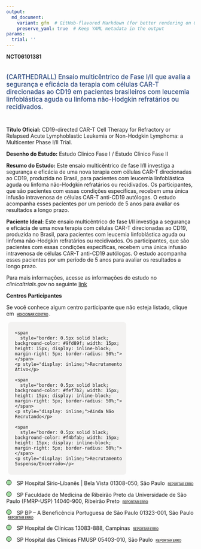 ```yaml
---
output: 
  md_document:
    variant: gfm  # GitHub-flavored Markdown (for better rendering on GitHub)
    preserve_yaml: true  # Keep YAML metadata in the output
params:
  trial: ''
---
```


**NCT06101381**

<div style="padding: 5px 5px 5px 0px; font-size: 1.20em; font-weight: 500; color: #2E4A7F; text-align: left; margin-bottom: 20px">

(CARTHEDRALL) Ensaio multicêntrico de Fase I/II que avalia a segurança e
eficácia da terapia com células CAR-T direcionadas ao CD19 em pacientes
brasileiros com leucemia linfoblástica aguda ou linfoma não-Hodgkin
refratários ou recidivados.

</div>

**Título Oficial:** CD19-directed CAR-T Cell Therapy for Refractory or
Relapsed Acute Lymphoblastic Leukemia or Non-Hodgkin Lymphoma: a
Multicenter Phase I/II Trial.

**Desenho do Estudo:** Estudo Clinico Fase I / Estudo Clinico Fase II

**Resumo do Estudo:** Este ensaio multicêntrico de fase I/II investiga a
segurança e eficácia de uma nova terapia com células CAR-T direcionadas
ao CD19, produzida no Brasil, para pacientes com leucemia linfoblástica
aguda ou linfoma não-Hodgkin refratários ou recidivados. Os
participantes, que são pacientes com essas condições específicas,
recebem uma única infusão intravenosa de células CAR-T anti-CD19
autólogas. O estudo acompanha esses pacientes por um período de 5 anos
para avaliar os resultados a longo prazo.

**Paciente Ideal:** Este ensaio multicêntrico de fase I/II investiga a
segurança e eficácia de uma nova terapia com células CAR-T direcionadas
ao CD19, produzida no Brasil, para pacientes com leucemia linfoblástica
aguda ou linfoma não-Hodgkin refratários ou recidivados. Os
participantes, que são pacientes com essas condições específicas,
recebem uma única infusão intravenosa de células CAR-T anti-CD19
autólogas. O estudo acompanha esses pacientes por um período de 5 anos
para avaliar os resultados a longo prazo.

Para mais informações, acesse as informações do estudo no
*clinicaltrials.gov* no seguinte
[link](https://clinicaltrials.gov/ct2/show/NCT06101381)

**Centros Participantes**

Se você conhece algum centro participante que não esteja listado, clique
em
<span style="color: #2E4A7F; margin-left: 2px; padding: 2px; background-color: #f3f2f1; border-radius: 8px; font-weight: 500; font-size: 0.6em">[ADICIONAR
CENTRO](https://flazar.shinyapps.io/formsapp?study_nct_id=NCT06101381&location_id=N%2FA&location_full_name=N%2FA&form_type=Adicionar%20Centro%7D)</span>.

<div style="margin-bottom: 8px; margin-left: 5px; padding: 8px; max-width: 300px; background-color: #f3f2f1; border-radius: 8px;">

<div style="margin-left: 10px;">

    <span 
      style="border: 0.5px solid black; background-color: #9fd89f; width: 15px; height: 15px; display: inline-block; margin-right: 5px; border-radius: 50%;"></span>
    <p style="display: inline;">Recrutamento Ativo</p>

</div>

<div style="margin-left: 10px;">

    <span 
      style="border: 0.5px solid black; background-color: #fef7b2; width: 15px; height: 15px; display: inline-block; margin-right: 5px; border-radius: 50%;"></span>
    <p style="display: inline;">Ainda Não Recrutando</p>

</div>

<div style="margin-left: 10px;">

    <span 
      style="border: 0.5px solid black; background-color: #f4bfab; width: 15px; height: 15px; display: inline-block; margin-right: 5px; border-radius: 50%;"></span>
    <p style="display: inline;">Recrutamento Suspenso/Encerrado</p>

</div>

</div>

<span style="border: 0.5px solid black; display: inline-block; width: 12px; height: 12px; border-radius: 50%; margin-right: 10px; padding-bottom: 0px; background-color: #9fd89f;"></span>
SP Hospital Sírio-Libanês \| Bela Vista 01308-050, São Paulo
<span style="color: #2E4A7F; margin-left: 2px; padding: 2px; background-color: #f3f2f1; border-radius: 8px; font-weight: 500; font-size: 0.6em">[REPORTAR
ERRO](https://flazar.shinyapps.io/formsapp?study_nct_id=NCT06101381&location_id=HOSPITALSIRIOLIBANESSAOPAULOSP01308050BRAZIL&location_full_name=Hospital%20S%C3%ADrio-Liban%C3%AAs%20%7C%20Bela%20Vista%2C%2001308-050%2C%20S%C3%A3o%20Paulo&form_type=Reportar%20Erro)</span>

<span style="border: 0.5px solid black; display: inline-block; width: 12px; height: 12px; border-radius: 50%; margin-right: 10px; padding-bottom: 0px; background-color: #9fd89f;"></span>
SP Faculdade de Medicina de Ribeirão Preto da Universidade de São Paulo
(FMRP-USP) 14040-900, Ribeirão Preto
<span style="color: #2E4A7F; margin-left: 2px; padding: 2px; background-color: #f3f2f1; border-radius: 8px; font-weight: 500; font-size: 0.6em">[REPORTAR
ERRO](https://flazar.shinyapps.io/formsapp?study_nct_id=NCT06101381&location_id=RIBEIRAOPRETOSCHOOLOFMEDICINEUNIVERSITYOFSAOPAULORIBEIRAOPRETOSAOPAULO14048900BRAZIL&location_full_name=Faculdade%20de%20Medicina%20de%20Ribeir%C3%A3o%20Preto%20da%20Universidade%20de%20S%C3%A3o%20Paulo%20%28FMRP-USP%29%2C%2014040-900%2C%20Ribeir%C3%A3o%20Preto&form_type=Reportar%20Erro)</span>

<span style="border: 0.5px solid black; display: inline-block; width: 12px; height: 12px; border-radius: 50%; margin-right: 10px; padding-bottom: 0px; background-color: #9fd89f;"></span>
SP BP – A Beneficência Portuguesa de São Paulo 01323-001, São Paulo
<span style="color: #2E4A7F; margin-left: 2px; padding: 2px; background-color: #f3f2f1; border-radius: 8px; font-weight: 500; font-size: 0.6em">[REPORTAR
ERRO](https://flazar.shinyapps.io/formsapp?study_nct_id=NCT06101381&location_id=ABENEFICENCIAPORTUGUESADESAOPAULOSAOPAULOSPBRAZIL&location_full_name=BP%20%E2%80%93%20A%20Benefic%C3%AAncia%20Portuguesa%20de%20S%C3%A3o%20Paulo%2C%2001323-001%2C%20S%C3%A3o%20Paulo&form_type=Reportar%20Erro)</span>

<span style="border: 0.5px solid black; display: inline-block; width: 12px; height: 12px; border-radius: 50%; margin-right: 10px; padding-bottom: 0px; background-color: #9fd89f;"></span>
SP Hospital de Clínicas 13083-888, Campinas
<span style="color: #2E4A7F; margin-left: 2px; padding: 2px; background-color: #f3f2f1; border-radius: 8px; font-weight: 500; font-size: 0.6em">[REPORTAR
ERRO](https://flazar.shinyapps.io/formsapp?study_nct_id=NCT06101381&location_id=HOSPITALDECLINICASDAUNICAMPCAMPINASSP13083888BRAZIL&location_full_name=Hospital%20de%20Cl%C3%ADnicas%2C%2013083-888%2C%20Campinas&form_type=Reportar%20Erro)</span>

<span style="border: 0.5px solid black; display: inline-block; width: 12px; height: 12px; border-radius: 50%; margin-right: 10px; padding-bottom: 0px; background-color: #9fd89f;"></span>
SP Hospital das Clínicas FMUSP 05403-010, São Paulo
<span style="color: #2E4A7F; margin-left: 2px; padding: 2px; background-color: #f3f2f1; border-radius: 8px; font-weight: 500; font-size: 0.6em">[REPORTAR
ERRO](https://flazar.shinyapps.io/formsapp?study_nct_id=NCT06101381&location_id=HOSPITALDASCLINICASDESAOPAULOSAOPAULOSP05403010BRAZIL&location_full_name=Hospital%20das%20Cl%C3%ADnicas%20FMUSP%2C%2005403-010%2C%20S%C3%A3o%20Paulo&form_type=Reportar%20Erro)</span>

